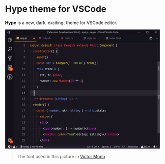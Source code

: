 # Hype theme for VSCode
**Hype** is a new, dark, exciting, theme for VSCode editor.

![A screenshot of Hype theme](screenshot.png)
> The font used in this picture in [Victor Mono](https://rubjo.github.io/victor-mono/).